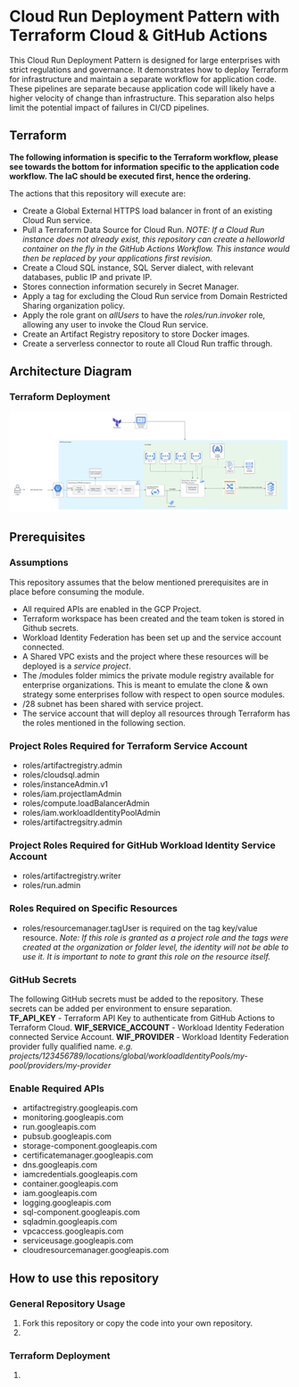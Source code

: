 # Cloud Run Deployment Pattern with Terraform Cloud & GitHub Actions
This Cloud Run Deployment Pattern is designed for large enterprises with strict regulations and governance. It demonstrates how to deploy Terraform for infrastructure and maintain a separate workflow for application code. These pipelines are separate because application code will likely have a higher velocity of change than infrastructure. This separation also helps limit the potential impact of failures in CI/CD pipelines.

## Terraform 
**The following information is specific to the Terraform workflow, please see towards the bottom for information specific to the application code workflow. The IaC should be executed first, hence the ordering.** 

The actions that this repository will execute are: 

* Create a Global External HTTPS load balancer in front of an existing Cloud Run service.  
* Pull a Terraform Data Source for Cloud Run. *NOTE: If a Cloud Run instance does not already exist, this repository can create a helloworld container on the fly in the GitHub Actions Workflow. This instance would then be replaced by your applications first revision.* 
* Create a Cloud SQL instance, SQL Server dialect, with relevant databases, public IP and private IP. 
* Stores connection information securely in Secret Manager. 
* Apply a tag for excluding the Cloud Run service from Domain Restricted Sharing organization policy.
* Apply the role grant on *allUsers* to have the *roles/run.invoker* role, allowing any user to invoke the Cloud Run service.
* Create an Artifact Registry repository to store Docker images. 
* Create a serverless connector to route all Cloud Run traffic through.

## Architecture Diagram
### Terraform Deployment
![alt text](./serverless-web-app.jpeg "Serverless Web Application Architecture")

## Prerequisites 

### Assumptions
This repository assumes that the below mentioned prerequisites are in place before consuming the module. 

* All required APIs are enabled in the GCP Project.
* Terraform workspace has been created and the team token is stored in Github secrets.
* Workload Identity Federation has been set up and the service account connected. 
* A Shared VPC exists and the project where these resources will be deployed is a *service project*. 
* The /modules folder mimics the private module registry available for enterprise organizations. This is meant to emulate the clone & own strategy some enterprises follow with respect to open source modules. 
* /28 subnet has been shared with service project.
* The service account that will deploy all resources through Terraform has the roles mentioned in the following section.


### Project Roles Required for Terraform Service Account

* roles/artifactregistry.admin
* roles/cloudsql.admin
* roles/instanceAdmin.v1
* roles/iam.projectIamAdmin
* roles/compute.loadBalancerAdmin
* roles/iam.workloadIdentityPoolAdmin
* roles/artifactregsitry.admin 

### Project Roles Required for GitHub Workload Identity Service Account

* roles/artifactregistry.writer
* roles/run.admin

### Roles Required on Specific Resources
* roles/resourcemanager.tagUser is required on the tag key/value resource. 
*Note: If this role is granted as a project role and the tags were created at the organization or folder level, the identity will not be able to use it. It is important to note to grant this role on the resource itself.* 


### GitHub Secrets 
The following GitHub secrets must be added to the repository. These secrets can be added per environment to ensure separation.  
**TF_API_KEY** - Terraform API Key to authenticate from GitHub Actions to Terraform Cloud. 
**WIF_SERVICE_ACCOUNT** - Workload Identity Federation connected Service Account. 
**WIF_PROVIDER** - Workload Identity Federation provider fully qualified name. *e.g. projects/123456789/locations/global/workloadIdentityPools/my-pool/providers/my-provider*

### Enable Required APIs
* artifactregistry.googleapis.com
* monitoring.googleapis.com
* run.googleapis.com
* pubsub.googleapis.com
* storage-component.googleapis.com
* certificatemanager.googleapis.com
* dns.googleapis.com
* iamcredentials.googleapis.com
* container.googleapis.com
* iam.googleapis.com
* logging.googleapis.com
* sql-component.googleapis.com
* sqladmin.googleapis.com
* vpcaccess.googleapis.com
* serviceusage.googleapis.com
* cloudresourcemanager.googleapis.com




## How to use this repository
### General Repository Usage
1. Fork this repository or copy the code into your own repository. 
2. 
### Terraform Deployment
1. 

